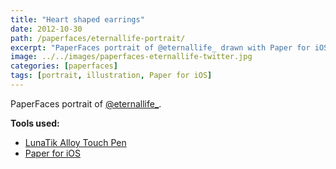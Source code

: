 ```yaml
---
title: "Heart shaped earrings"
date: 2012-10-30
path: /paperfaces/eternallife-portrait/
excerpt: "PaperFaces portrait of @eternallife_ drawn with Paper for iOS on an iPad."
image: ../../images/paperfaces-eternallife-twitter.jpg
categories: [paperfaces]
tags: [portrait, illustration, Paper for iOS]
---
```


PaperFaces portrait of [@eternallife_](https://twitter.com/eternallife_).

**Tools used:**

- [LunaTik Alloy Touch Pen](https://www.amazon.com/gp/product/B00821TR7G/ref=as_li_ss_tl?ie=UTF8&tag=mademist-20&linkCode=as2&camp=1789&creative=390957&creativeASIN=B00821TR7G)
- [Paper for iOS](https://paper.bywetransfer.com/)
